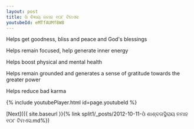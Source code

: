 ```yaml
---
layout: post
title: ଓଁ ଵିଜ୍ଞାୟ ନମାହ ୧୦୮ ଟିମଏସ
youtubeId: eMTfAUMf8W8
---
```

 
 
Helps get goodness, bliss and peace and God's blessings
 
Helps remain focused, help generate inner energy 
 
Helps boost physical and mental health 
 
Helps remain grounded and generates a sense of gratitude towards the greater power 
 
Helps reduce bad karma
 
 
 
 


{% include youtubePlayer.html id=page.youtubeId %}
 
[Next]({{ site.baseurl }}{% link  split1/_posts/2012-10-11-ଓଁ ଶାଶ୍ବତାସ୍ଥିରାୟ ନମାହ ୧୦୮ ଟିମଏସ.md%})
 
